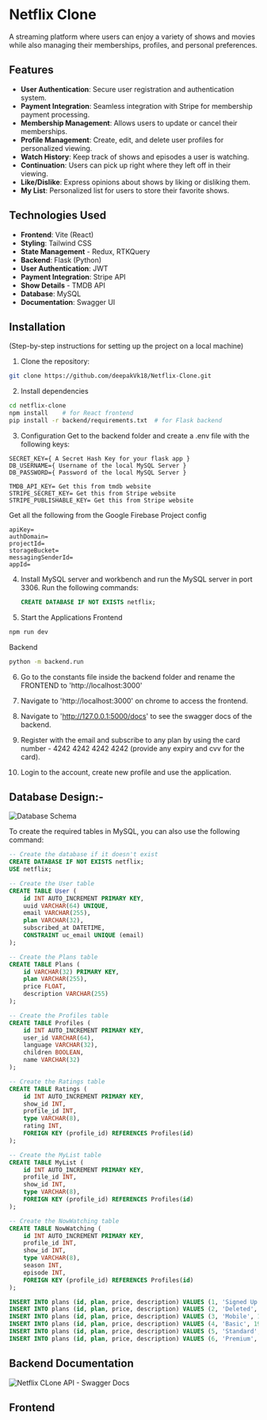 # Netflix Clone

A streaming platform where users can enjoy a variety of shows and movies while also managing their memberships, profiles, and personal preferences.

## Features

- **User Authentication**: Secure user registration and authentication system.
- **Payment Integration**: Seamless integration with Stripe for membership payment processing.
- **Membership Management**: Allows users to update or cancel their memberships.
- **Profile Management**: Create, edit, and delete user profiles for personalized viewing.
- **Watch History**: Keep track of shows and episodes a user is watching.
- **Continuation**: Users can pick up right where they left off in their viewing.
- **Like/Dislike**: Express opinions about shows by liking or disliking them.
- **My List**: Personalized list for users to store their favorite shows.

## Technologies Used

- **Frontend**: Vite (React)
- **Styling**: Tailwind CSS
- **State Management** - Redux, RTKQuery
- **Backend**: Flask (Python)
- **User Authentication**: JWT
- **Payment Integration**: Stripe API
- **Show Details** - TMDB API
- **Database**: MySQL
- **Documentation**: Swagger UI

## Installation

(Step-by-step instructions for setting up the project on a local machine)

1. Clone the repository:

```bash
git clone https://github.com/deepakVk18/Netflix-Clone.git
```

2. Install dependencies

```bash
cd netflix-clone
npm install    # for React frontend
pip install -r backend/requirements.txt  # for Flask backend
```

3. Configuration
Get to the backend folder and create a .env file with the following keys:
```
SECRET_KEY={ A Secret Hash Key for your flask app }
DB_USERNAME={ Username of the local MySQL Server }
DB_PASSWORD={ Password of the local MySQL Server }
```
```
TMDB_API_KEY= Get this from tmdb website
STRIPE_SECRET_KEY= Get this from Stripe website
STRIPE_PUBLISHABLE_KEY= Get this from Stripe website
```
Get all the following from the Google Firebase Project config
```
apiKey=
authDomain=
projectId=
storageBucket=
messagingSenderId=
appId=
```
4. Install MySQL server and workbench and run the MySQL server in port 3306. Run the following commands:
   ```sql
   CREATE DATABASE IF NOT EXISTS netflix;
   ```
5. Start the Applications
Frontend
```bash
npm run dev
```
Backend
```bash
python -m backend.run
```
6. Go to the constants file inside the backend folder and rename the FRONTEND to 'http://localhost:3000'

7. Navigate to 'http://localhost:3000' on chrome to access the frontend.
8. Navigate to 'http://127.0.0.1:5000/docs' to see the swagger docs of the backend.
9. Register with the email and subscribe to any plan by using the card number - 4242 4242 4242 4242 (provide any expiry and cvv for the card).
10. Login to the account, create new profile and use the application. 

## Database Design:-
![Database Schema](https://github.com/Deepakvk18/Netflix-Clone/assets/103412614/6e91d2c0-4784-4d06-bd94-e3201ffc7a77)

To create the required tables in MySQL, you can also use the following command:
```sql
-- Create the database if it doesn't exist
CREATE DATABASE IF NOT EXISTS netflix;
USE netflix;

-- Create the User table
CREATE TABLE User (
    id INT AUTO_INCREMENT PRIMARY KEY,
    uuid VARCHAR(64) UNIQUE,
    email VARCHAR(255),
    plan VARCHAR(32),
    subscribed_at DATETIME,
    CONSTRAINT uc_email UNIQUE (email)
);

-- Create the Plans table
CREATE TABLE Plans (
    id VARCHAR(32) PRIMARY KEY,
    plan VARCHAR(255),
    price FLOAT,
    description VARCHAR(255)
);

-- Create the Profiles table
CREATE TABLE Profiles (
    id INT AUTO_INCREMENT PRIMARY KEY,
    user_id VARCHAR(64),
    language VARCHAR(32),
    children BOOLEAN,
    name VARCHAR(32)
);

-- Create the Ratings table
CREATE TABLE Ratings (
    id INT AUTO_INCREMENT PRIMARY KEY,
    show_id INT,
    profile_id INT,
    type VARCHAR(8),
    rating INT,
    FOREIGN KEY (profile_id) REFERENCES Profiles(id)
);

-- Create the MyList table
CREATE TABLE MyList (
    id INT AUTO_INCREMENT PRIMARY KEY,
    profile_id INT,
    show_id INT,
    type VARCHAR(8),
    FOREIGN KEY (profile_id) REFERENCES Profiles(id)
);

-- Create the NowWatching table
CREATE TABLE NowWatching (
    id INT AUTO_INCREMENT PRIMARY KEY,
    profile_id INT,
    show_id INT,
    type VARCHAR(8),
    season INT,
    episode INT,
    FOREIGN KEY (profile_id) REFERENCES Profiles(id)
);

INSERT INTO plans (id, plan, price, description) VALUES (1, 'Signed Up', 0, 'User Just Signed Up');
INSERT INTO plans (id, plan, price, description) VALUES (2, 'Deleted', 0, 'User Deleted Account');
INSERT INTO plans (id, plan, price, description) VALUES (3, 'Mobile', 149, 'Mobile 480p');
INSERT INTO plans (id, plan, price, description) VALUES (4, 'Basic', 199, '1 device 720p');
INSERT INTO plans (id, plan, price, description) VALUES (5, 'Standard', 499, '2 devices 1080p');
INSERT INTO plans (id, plan, price, description) VALUES (6, 'Premium', 649, '4 devices 4K');

```

## Backend Documentation
![Netflix CLone API - Swagger Docs](https://github.com/Deepakvk18/Netflix-Clone/assets/103412614/f2003324-7e76-450a-9a8b-657d6129c941)

## Frontend

